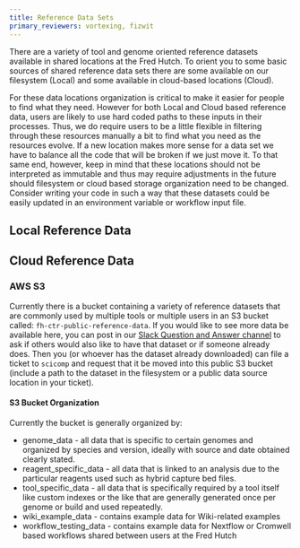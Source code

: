 ```yaml
---
title: Reference Data Sets
primary_reviewers: vortexing, fizwit
---
```


There are a variety of tool and genome oriented reference datasets available in shared locations at the Fred Hutch.  To orient you to some basic sources of shared reference data sets there are some available on our filesystem (Local) and some available in cloud-based locations (Cloud).  

For these data locations organization is critical to make it easier for people to find what they need.  However for both Local and Cloud based reference data, users are likely to use hard coded paths to these inputs in their processes.  Thus, we do require users to be a little flexible in filtering through these resources manually a bit to find what you need as the resources evolve.  If a new location makes more sense for a data set we have to balance all the code that will be broken if we just move it.  To that same end, however, keep in mind that these locations should not be interpreted as immutable and thus may require adjustments in the future should filesystem or cloud based storage organization need to be changed. Consider writing your code in such a way that these datasets could be easily updated in an environment variable or workflow input file.   

## Local Reference Data



## Cloud Reference Data

### AWS S3
Currently there is a bucket containing a variety of reference datasets that are commonly used by multiple tools or multiple users in an S3 bucket called: `fh-ctr-public-reference-data`.  If you would like to see more data be available here, you can post in our [Slack Question and Answer channel](https://fhbig.slack.com/archives/CD3HGJHJT) to ask if others would also like to have that dataset or if someone already does.  Then you (or whoever has the dataset already downloaded) can file a ticket to `scicomp` and request that it be moved into this public S3 bucket (include a path to the dataset in the filesystem or a public data source location in your ticket).

#### S3 Bucket Organization
Currently the bucket is generally organized by:
- genome_data - all data that is specific to certain genomes and organized by species and version, ideally with source and date obtained clearly stated.
- reagent_specific_data - all data that is linked to an analysis due to the particular reagents used such as hybrid capture bed files.
- tool_specific_data - all data that is specifically required by a tool itself like custom indexes or the like that are generally generated once per genome or build and used repeatedly.
- wiki_example_data - contains example data for Wiki-related examples
- workflow_testing_data - contains example data for Nextflow or Cromwell based workflows shared between users at the Fred Hutch
